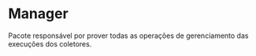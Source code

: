 # Manager

Pacote responsável por prover todas as operações de gerenciamento das execuções dos coletores.

